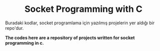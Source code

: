 <div align="center">
    <h1> Socket Programming with C </h1>
</div>
Buradaki kodlar, socket programlama için yazılmış projelerin yer aldığı bir repo'dur.

**The codes here are a repository of projects written for socket programming in c.**
